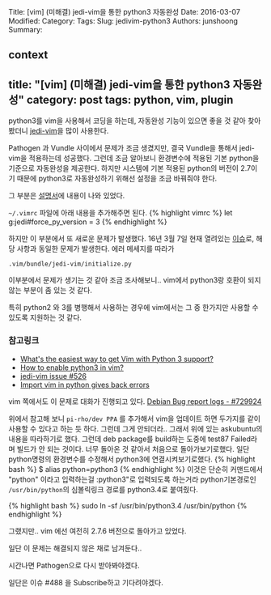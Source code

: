 Title: [vim] (미해결) jedi-vim을 통한 python3 자동완성
Date: 2016-03-07
Modified:
Category:
Tags:
Slug: jedivim-python3
Authors: junshoong
Summary:


context
---
title: "[vim] (미해결) jedi-vim을 통한 python3 자동완성"
category: post
tags: python, vim, plugin
---

python3를 vim을 사용해서 코딩을 하는데, 자동완성 기능이 있으면 좋을 것 같아 찾아봤더니 [jedi-vim](https://github.com/davidhalter/jedi-vim)을 많이 사용한다.

Pathogen 과 Vundle 사이에서 문제가 조금 생겼지만, 결국 Vundle을 통해서 jedi-vim을 적용하는데 성공했다. 그런데 조금 알아보니 환경변수에 적용된 기본 python을 기준으로 자동완성을 제공한다. 하지만 시스템에 기본 적용된 python의 버전이 2.7이기 때문에 python3로 자동완성하기 위해선 설정을 조금 바꿔줘야 한다.

그 부분은 [설명서](https://github.com/davidhalter/jedi-vim/blob/master/doc/jedi-vim.txt#L479)에 내용이 나와 있었다.

`~/.vimrc` 파일에 아래 내용을 추가해주면 된다.
{% highlight vimrc %}
let g:jedi#force_py_version = 3
{% endhighlight %}

하지만 이 부분에서 또 새로운 문제가 발생했다. 16년 3월 7일 현재 열려있는 [이슈](https://github.com/davidhalter/jedi-vim/issues/488)로, 해당 사항과 동일한 문제가 발생한다. 에러 메세지를 따라가

`.vim/bundle/jedi-vim/initialize.py`

이부분에서 문제가 생기는 것 같아 조금 조사해보니.. vim에서 python3랑 호환이 되지 않는 부분이 좀 있는 것 같다.

특히 python2 와 3를 병행해서 사용하는 경우에 vim에서는 그 중 한가지만 사용할 수 있도록 지원하는 것 같다.

### 참고링크
 - [What's the easiest way to get Vim with Python 3 support?](http://askubuntu.com/questions/585237/atwhats-the-easiest-way-to-get-vim-with-python-3-support)
 - [How to enable python3 in vim?](http://stackoverflow.com/questions/15801243/how-to-enable-python3-in-vim)
 - [jedi-vim issue #526](https://github.com/davidhalter/jedi-vim/issues/526)
 - [Import vim in python gives back errors](http://stackoverflow.com/questions/13477264/import-vim-in-python-gives-back-errors)

vim 쪽에서도 이 문제로 대화가 진행되고 있다.
[Debian Bug report logs - #729924](https://bugs.debian.org/cgi-bin/bugreport.cgi?bug=729924)

위에서 참고해 보니 `pi-rho/dev PPA` 를 추가해서 vim을 업데이트 하면 두가지를 같이 사용할 수 있다고 하는 듯 하다. 그런데 그게 안되더라.. 그래서 위에 있는 askubuntu의 내용을 따라하기로 했다. 그런데 deb package를 build하는 도중에 test87 Failed라며 빌드가 안 되는 것이다. 너무 돌아온 것 같아서 처음으로 돌아가보기로했다. 일단 python명령의 환경변수를 수정해서 python3에 연결시켜보기로했다.
{% highlight bash %}
$ alias python=python3
{% endhighlight %}
이것은 단순히 커맨드에서 "python" 이라고 입력하는걸 :python3"로 입력되도록 하는거라 python기본경로인 `/usr/bin/python`의 심볼릭링크 경로를 python3.4로 붙여줬다.

{% highlight bash %}
sudo ln -sf /usr/bin/python3.4 /usr/bin/python
{% endhighlight %}

그랬지만.. vim 에선 여전히 2.7.6 버전으로 돌아가고 있었다.

일단 이 문제는 해결되지 않은 채로 남겨둔다..

시간나면 Pathogen으로 다시 받아봐야겠다.

일단은 이슈 #488 을 Subscribe하고 기다려야겠다.

